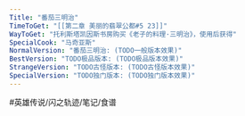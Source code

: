 ```yaml
---
Title: "番茄三明治"
TimeToGet: "[[第二章 美丽的翡翠公都#5 23]]"
WayToGet: "托利斯塔凯因斯书房购买《老子的料理·三明治》，使用后获得"
SpecialCook: "马奇亚斯"
NormalVersion: "番茄三明治: (TODO一般版本效果)"
BestVersion: "TODO极品版本: (TODO极品版本效果)"
StrangeVersion: "TODO古怪版本: (TODO古怪版本效果)"
SpecialVersion: "TODO独门版本: (TODO独门版本效果)"
---
```


#英雄传说/闪之轨迹/笔记/食谱 
